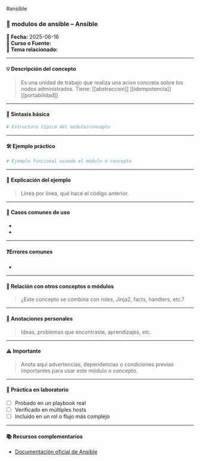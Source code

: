 #ansible



### 🧰 modulos de ansible – Ansible

**📅 Fecha:** 2025-06-16  
**📘 Curso o Fuente:**  
**📍 Tema relacionado:**  

---

#### 💡 Descripción del concepto  
> Es una unidad de trabajo que realiza una acion concreta sobre los nodos administrados. Tiene:
> [[abstraccion]]
> [[idempotencia]]
> [[portabilidad]]

---

#### 📌 Sintaxis básica  
```yaml
# Estructura típica del módulo/concepto
```

---

#### 🛠 Ejemplo práctico  
```yaml
# Ejemplo funcional usando el módulo o concepto
```

---

#### 🧠 Explicación del ejemplo  
> Línea por línea, qué hace el código anterior.

---

#### 🧪 Casos comunes de uso  
-  
-  

---

#### ❓Errores comunes  
-  

---

#### 🧩 Relación con otros conceptos o módulos  
> ¿Este concepto se combina con roles, Jinja2, facts, handlers, etc.?

---

#### 📝 Anotaciones personales  
> Ideas, problemas que encontraste, aprendizajes, etc.

---

#### ⚠️ Importante
> Anota aquí advertencias, dependencias o condiciones previas importantes para usar este módulo o concepto.

---

#### 🔁 Práctica en laboratorio  
- [ ] Probado en un playbook real  
- [ ] Verificado en múltiples hosts  
- [ ] Incluido en un rol o flujo más complejo  

---

#### 📚 Recursos complementarios  
- [Documentación oficial de Ansible](https://docs.ansible.com/)
